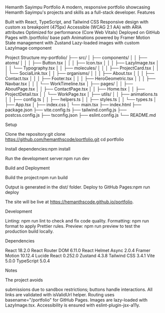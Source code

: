 Hemanth Sayimpu Portfolio
A modern, responsive portfolio showcasing Hemanth Sayimpu's projects and skills as a full-stack developer.
Features

Built with React, TypeScript, and Tailwind CSS
Responsive design with custom xs breakpoint (475px)
Accessible (WCAG 2.1 AA) with ARIA attributes
Optimized for performance (Core Web Vitals)
Deployed on GitHub Pages with /portfolio/ base path
Animations powered by Framer Motion
State management with Zustand
Lazy-loaded images with custom LazyImage component

Project Structure
my-portfolio/
├── src/
│   ├── components/
│   │   ├── atoms/
│   │   │   ├── Button.tsx
│   │   │   ├── Icon.tsx
│   │   │   ├── LazyImage.tsx
│   │   │   └── Typography.tsx
│   │   ├── molecules/
│   │   │   ├── ProjectCard.tsx
│   │   │   └── SocialLink.tsx
│   │   ├── organisms/
│   │   │   ├── About.tsx
│   │   │   ├── Contact.tsx
│   │   │   ├── Footer.tsx
│   │   │   ├── HeroGeometric.tsx
│   │   │   ├── Navbar.tsx
│   │   │   └── WorkTimeline.tsx
│   ├── pages/
│   │   ├── AboutPage.tsx
│   │   ├── ContactPage.tsx
│   │   ├── Home.tsx
│   │   ├── ProjectDetail.tsx
│   │   └── WorkPage.tsx
│   ├── utils/
│   │   ├── animations.ts
│   │   ├── config.ts
│   │   ├── helpers.ts
│   │   ├── styles.ts
│   │   └── types.ts
│   ├── App.tsx
│   ├── index.css
│   └── main.tsx
├── index.html
├── package.json
├── vite.config.ts
├── tailwind.config.js
├── postcss.config.js
├── tsconfig.json
├── eslint.config.js
└── README.md

Setup

Clone the repository:git clone https://github.com/hemanthscode/portfolio.git
cd portfolio


Install dependencies:npm install


Run the development server:npm run dev



Build and Deployment

Build the project:npm run build

Output is generated in the dist/ folder.
Deploy to GitHub Pages:npm run deploy

The site will be live at https://hemanthscode.github.io/portfolio.

Development

Linting: npm run lint to check and fix code quality.
Formatting: npm run format to apply Prettier rules.
Preview: npm run preview to test the production build locally.

Dependencies

React 18.2.0
React Router DOM 6.11.0
React Helmet Async 2.0.4
Framer Motion 10.12.4
Lucide React 0.252.0
Zustand 4.3.8
Tailwind CSS 3.4.1
Vite 5.0.0
TypeScript 5.0.4

Notes

The project avoids <form> submissions due to sandbox restrictions; buttons handle interactions.
All links are validated with isValidUrl helper.
Routing uses basename="/portfolio" for GitHub Pages.
Images are lazy-loaded with LazyImage.tsx.
Accessibility is ensured with eslint-plugin-jsx-a11y.


